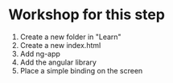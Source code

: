 # Workshop for this step

1. Create a new folder in "Learn"
2. Create a new index.html
3. Add ng-app
4. Add the angular library
5. Place a simple binding on the screen
